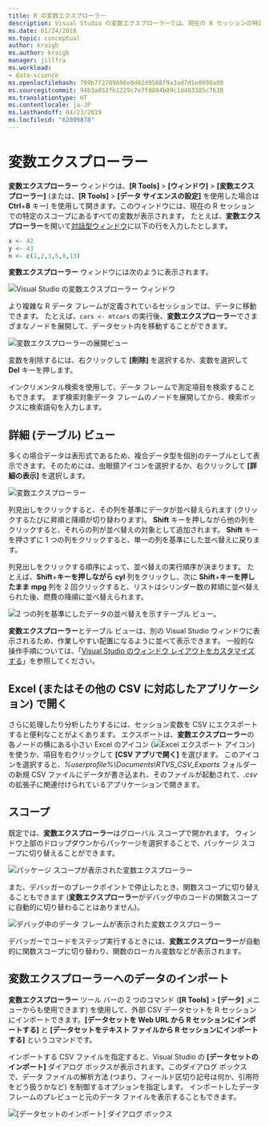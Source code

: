 ```yaml
---
title: R の変数エクスプローラー
description: Visual Studio の変数エクスプローラーでは、現在の R セッションの特定のスコープでの変数がすべて表示されます。
ms.date: 01/24/2018
ms.topic: conceptual
author: kraigb
ms.author: kraigb
manager: jillfra
ms.workload:
- data-science
ms.openlocfilehash: 799b7f2789898e0d02d9588f9a3ad7d1e8098a00
ms.sourcegitcommit: 94b3a052fb1229c7e7f8804b09c1d403385c7630
ms.translationtype: HT
ms.contentlocale: ja-JP
ms.lasthandoff: 04/23/2019
ms.locfileid: "62809878"
---
```

# <a name="variable-explorer"></a>変数エクスプローラー

**変数エクスプローラー** ウィンドウは、**[R Tools]** > **[ウィンドウ]** > **[変数エクスプローラー]** (または、**[R Tools]** > **[データ サイエンスの設定]** を使用した場合は **Ctrl**+**8** キー) を使用して開きます。このウィンドウには、現在の R セッションでの特定のスコープにあるすべての変数が表示されます。 たとえば、**変数エクスプローラー**を開いて[対話型ウィンドウ](interactive-repl-for-r-in-visual-studio.md)に以下の行を入力したとします。

```R
x <- 42
y <- 43
n <- c(1,2,3,5,8,13)
```

**変数エクスプローラー** ウィンドウには次のように表示されます。

![Visual Studio の変数エクスプローラー ウィンドウ](media/variable-explorer-window.png)

より複雑な R データ フレームが定義されているセッションでは、データに移動できます。 たとえば、`cars <- mtcars` の実行後、**変数エクスプローラー**でさまざまなノードを展開して、データセット内を移動することができます。

![変数エクスプローラーの展開ビュー](media/variable-explorer-expanded-results.png)

変数を削除するには、右クリックして **[削除]** を選択するか、変数を選択して **Del** キーを押します。

インクリメンタル検索を使用して、データ フレームで測定項目を検索することもできます。 まず検索対象データ フレームのノードを展開してから、検索ボックスに検索語句を入力します。

## <a name="details-table-view"></a>詳細 (テーブル) ビュー

多くの場合データは表形式であるため、複合データ型を個別のテーブルとして表示できます。そのためには、虫眼鏡アイコンを選択するか、右クリックして **[詳細の表示]** を選択します。

![変数エクスプローラー](media/variable-explorer-table-view.png)

列見出しをクリックすると、その列を基準にデータが並べ替えられます (クリックするたびに昇順と降順が切り替わります)。 **Shift** キーを押しながら他の列をクリックすると、それらの列が並べ替えの対象として追加されます。 **Shift** キーを押さずに 1 つの列をクリックすると、単一の列を基準にした並べ替えに戻ります。

列見出しをクリックする順序によって、並べ替えの実行順序が決まります。 たとえば、**Shift**+**キーを押しながら** **cyl** 列をクリックし、次に **Shift**+**キーを押したまま** **mpg** 列を 2 回クリックすると、リストはシリンダー数の昇順に並べ替えられた後、燃費の降順に並べ替えられます。

![2 つの列を基準にしたデータの並べ替えを示すテーブル ビュー。](media/variable-explorer-table-view-sorting.png)

**変数エクスプローラー**とテーブル ビューは、別の Visual Studio ウィンドウに表示されるため、作業しやすい配置になるように並べて表示できます。 一般的な操作手順については、「[Visual Studio のウィンドウ レイアウトをカスタマイズする](../ide/customizing-window-layouts-in-visual-studio.md)」を参照してください。

## <a name="open-in-excel-or-other-csv-capable-application"></a>Excel (またはその他の CSV に対応したアプリケーション) で開く

さらに処理したり分析したりするには、セッション変数を CSV にエクスポートすると便利なことがよくあります。 エクスポートは、**変数エクスプローラー**の各ノードの横にある小さい Excel のアイコン (![Excel エクスポート アイコン](media/variable-explorer-excel-icon.png)) を使うか、項目を右クリックして **[CSV アプリで開く]** を選びます。 このアイコンを選択すると、*%userprofile%\Documents\RTVS_CSV_Exports* フォルダーの新規 CSV ファイルにデータが書き込まれ、そのファイルが起動されて、*.csv* の拡張子に関連付けられているアプリケーションで開きます。

## <a name="scopes"></a>スコープ

既定では、**変数エクスプローラー**はグローバル スコープで開かれます。 ウィンドウ上部のドロップダウンからパッケージを選択することで、パッケージ スコープに切り替えることができます。

![パッケージ スコープが表示された変数エクスプローラー](media/variable-explorer-package-scopes.png)

また、デバッガーのブレークポイントで停止したとき、関数スコープに切り替えることもできます (**変数エクスプローラー**がデバッグ中のコードの関数スコープに自動的に切り替わることはありません)。

![デバッグ中のデータ フレームが表示された変数エクスプローラー](media/variable-explorer-as-locals-window.png)

デバッガーでコードをステップ実行するときには、**変数エクスプローラー**が自動的に関数スコープに切り替わり、関数のローカル変数などが表示されます。

## <a name="import-data-into-variable-explorer"></a>変数エクスプローラーへのデータのインポート

**変数エクスプローラー** ツール バーの 2 つのコマンド (**[R Tools]** > **[データ]** メニューからも使用できます) を使用して、外部 CSV データセットを R セッションにインポートできます。**[データセットを Web URL から R セッションにインポートする]** と **[データセットをテキスト ファイルから R セッションにインポートする]** というコマンドです。

インポートする CSV ファイルを指定すると、Visual Studio の **[データセットのインポート]** ダイアログ ボックスが表示されます。このダイアログ ボックスで、データ ファイルの解析方法 (つまり、フィールド区切り記号は何か、引用符をどう扱うかなど) を制御するオプションを指定します。 インポートしたデータ フレームのプレビューと元のデータ ファイルを表示することもできます。

![[データセットのインポート] ダイアログ ボックス](media/variable-explorer-import-dataset-dialog.png)
